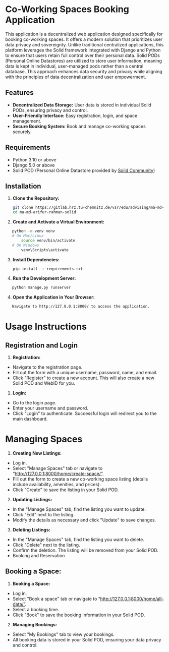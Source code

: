 # Co-Working Spaces Booking Application

This application is a decentralized web application designed specifically for booking co-working spaces. It offers a modern solution that prioritizes user data privacy and sovereignty. Unlike traditional centralized applications, this platform leverages the Solid framework integrated with Django and Python to ensure that users retain full control over their personal data. Solid PODs (Personal Online Datastores) are utilized to store user information, meaning data is kept in individual, user-managed pods rather than a central database. This approach enhances data security and privacy while aligning with the principles of data decentralization and user empowerment.

## Features

- **Decentralized Data Storage:** User data is stored in individual Solid PODs, ensuring privacy and control.
- **User-Friendly Interface:** Easy registration, login, and space management.
- **Secure Booking System:** Book and manage co-working spaces securely.

## Requirements

- Python 3.10 or above
- Django 5.0 or above
- Solid POD (Personal Online Datastore provided by [Solid Community](https://solidcommunity.net/))

## Installation

1. **Clone the Repository:**

   ```sh
   git clone https://gitlab.hrz.tu-chemnitz.de/vsr/edu/advising/ma-md-arifur-rahman-solid.git
   cd ma-md-arifur-rahman-solid
   ```

2. **Create and Activate a Virtual Environment:**

```sh
   python -m venv venv
   # On Mac/Linux
       source venv/bin/activate
   # On Windows
       venv\Scripts\activate
```

3. **Install Dependencies:**
   ```sh
   pip install -r requirements.txt
   ```
4. **Run the Development Server:**

```sh
   python manage.py runserver
```

4. **Open the Application in Your Browser:**

```sh
   Navigate to http://127.0.0.1:8000/ to access the application.
```

# Usage Instructions

## Registration and Login

1. **Registration:**

- Navigate to the registration page.
- Fill out the form with a unique username, password, name, and email.
- Click "Register" to create a new account. This will also create a new Solid POD and WebID for you.

1. **Login:**

- Go to the login page.
- Enter your username and password.
- Click "Login" to authenticate. Successful login will redirect you to the main dashboard.

# Managing Spaces

1. **Creating New Listings:**

- Log in.
- Select "Manage Spaces" tab or navigate to
  “http://127.0.0.1:8000/home/create-space/”.
- Fill out the form to create a new co-working space listing (details include availability, amenities, and prices).
- Click "Create" to save the listing in your Solid POD.

2. **Updating Listings:**

- In the "Manage Spaces" tab, find the listing you want to update.
- Click "Edit" next to the listing.
- Modify the details as necessary and click "Update" to save changes.

3. **Deleting Listings:**

- In the "Manage Spaces" tab, find the listing you want to delete.
- Click "Delete" next to the listing.
- Confirm the deletion. The listing will be removed from your Solid POD.
- Booking and Reservation

## Booking a Space:

1. **Booking a Space:**

- Log in.
- Select "Book a space" tab or navigate to
  “http://127.0.0.1:8000/home/all-data/”.
- Select a booking time.
- Click "Book" to save the booking information in your Solid POD.

2. **Managing Bookings:**

- Select "My Bookings" tab to view your bookings.
- All booking data is stored in your Solid POD, ensuring your data privacy and control.
<!-- #   B o o k i n g _ C o _ w o r k i n g _ S p a c e s 
 
  -->
